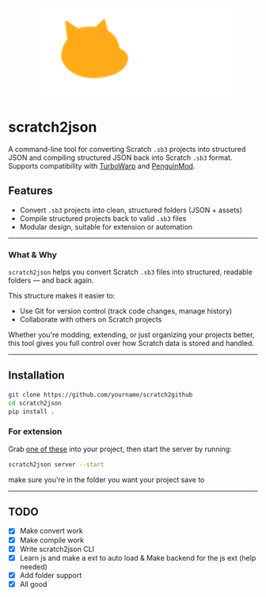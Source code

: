 <p align="center">
  <img src="https://raw.githubusercontent.com/whoschip/scratch2json/refs/heads/main/gh/textlogo.svg" alt="Logo" width="400"/>
</p>

# scratch2json


A command-line tool for converting Scratch `.sb3` projects into structured JSON and compiling structured JSON back into Scratch `.sb3` format.  
Supports compatibility with [TurboWarp](https://turbowarp.org) and [PenguinMod](https://penguinmod.com).

## Features

- Convert `.sb3` projects into clean, structured folders (JSON + assets)
- Compile structured projects back to valid `.sb3` files
- Modular design, suitable for extension or automation

---
### What & Why

`scratch2json` helps you convert Scratch `.sb3` files into structured, readable folders — and back again.

This structure makes it easier to:

- Use Git for version control (track code changes, manage history)
- Collaborate with others on Scratch projects

Whether you're modding, extending, or just organizing your projects better, this tool gives you full control over how Scratch data is stored and handled.

---

## Installation

```bash
git clone https://github.com/yourname/scratch2github
cd scratch2json
pip install .
```
### For extension

Grab [one of these](https://github.com/whoschip/scratch2json/blob/main/extension/extension.js) into your project, then start the server by running: 

```bash
scratch2json server --start
```
make sure you're in the folder you want your project save to

---

## TODO

- [x] Make convert work  
- [x] Make compile work  
- [x] Write scratch2json CLI  
- [x] Learn js and make a ext to auto load & Make backend for the js ext (help needed)
- [x] Add folder support
- [x] All good  
